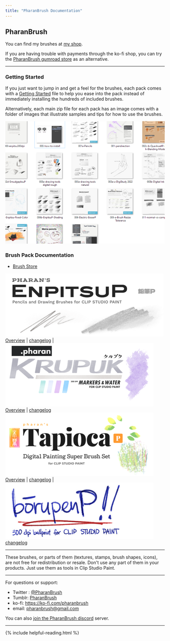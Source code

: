 ```yaml
---
title: "PharanBrush Documentation"
---
```


## PharanBrush

You can find my brushes at [my shop](https://ko-fi.com/pharanbrush/shop).

If you are having trouble with payments through the ko-fi shop, you can try the [PharanBrush gumroad store](https://pharan.gumroad.com) as an alternative.



---

### Getting Started

If you just want to jump in and get a feel for the brushes, each pack comes with a [Getting Started](getting-started) file to help you ease into the pack instead of immediately installing the hundreds of included brushes.  

Alternatively, each main zip file for each pack has an image comes with a folder of images that illustrate samples and tips for how to use the brushes.

![](img/getting-started/getting-started-tips-and-samples-files.png)


### Brush Pack Documentation
- [Brush Store](https://ko-fi.com/pharanbrush/shop)

![](img/enpitsup/enpitsup-sidebar-banner.png) <br> [Overview](enpitsup-overview) \| [changelog](enpitsup-changelog) | ![](img/krupuk/krupuk-sidebar-banner.png) <br> [Overview](krupuk-overview) \| [changelog](krupuk-changelog) 
![](img/tapioca/tapioca-sidebar-banner.png) <br> [Overview](tapioca-overview) \| [changelog](tapioca-changelog)  | ![](img/borupenp/borupenp-sidebar-banner.png) <br> [changelog](borupenp-changelog)

---

These brushes, or parts of them (textures, stamps, brush shapes, icons), are not free for redistribution or resale.
Don't use any part of them in your products. Just use them as tools in Clip Studio Paint.

---

For questions or support:

- Twitter : [@PharanBrush](https://twitter.com/PharanBrush)
- Tumblr: [PharanBrush](https://pharanbrush.tumblr.com/)
- ko-fi: https://ko-fi.com/pharanbrush
- email: pharanbrush@gmail.com

You can also [join the PharanBrush discord](https://discord.gg/NRdMxczDc3) server.


---

{% include helpful-reading.html %}

